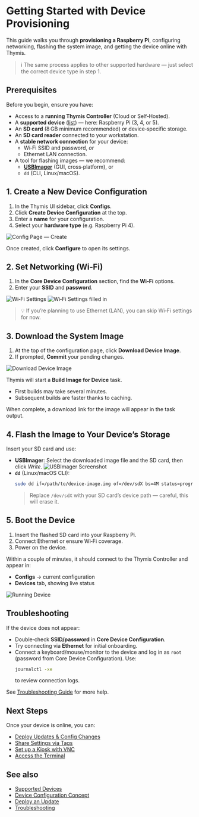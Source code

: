 # Getting Started with Device Provisioning

This guide walks you through **provisioning a Raspberry Pi**, configuring networking, flashing the system image, and getting the device online with Thymis.

> ℹ️ The same process applies to other supported hardware — just select the correct device type in step 1.

## Prerequisites

Before you begin, ensure you have:

- Access to a **running Thymis Controller** (Cloud or Self‑Hosted).
- A **supported device** ([list](../reference/supported-devices.md)) — here: Raspberry Pi (3, 4, or 5).
- An **SD card** (8 GB minimum recommended) or device‑specific storage.
- An **SD card reader** connected to your workstation.
- A **stable network connection** for your device:
  - Wi‑Fi SSID and password, _or_
  - Ethernet LAN connection.
- A tool for flashing images — we recommend:
  - **[USBImager](https://bztsrc.gitlab.io/usbimager/)** (GUI, cross‑platform), or
  - `dd` (CLI, Linux/macOS).

## 1. Create a New Device Configuration

1. In the Thymis UI sidebar, click **Configs**.
2. Click **Create Device Configuration** at the top.
3. Enter a **name** for your configuration.
4. Select your **hardware type** (e.g. Raspberry Pi 4).

![Config Page — Create](./Color-scheme-light-initial-device-provisioning-1-linux.png)

Once created, click **Configure** to open its settings.

## 2. Set Networking (Wi‑Fi)

1. In the **Core Device Configuration** section, find the **Wi‑Fi** options.
2. Enter your **SSID** and **password**.

![Wi‑Fi Settings](./Color-scheme-light-initial-device-provisioning-4-linux.png)
![Wi‑Fi Settings filled in](./Color-scheme-light-initial-device-provisioning-5-linux.png)

> 💡 If you’re planning to use Ethernet (LAN), you can skip Wi‑Fi settings for now.

## 3. Download the System Image

1. At the top of the configuration page, click **Download Device Image**.
2. If prompted, **Commit** your pending changes.

![Download Device Image](./Color-scheme-light-initial-device-provisioning-6-linux.png)

Thymis will start a **Build Image for Device** task.

- First builds may take several minutes.
- Subsequent builds are faster thanks to caching.

When complete, a download link for the image will appear in the task output.

## 4. Flash the Image to Your Device’s Storage

Insert your SD card and use:

- **USBImager**: Select the downloaded image file and the SD card, then click _Write_.
  ![USBImager Screenshot](./flashing-image.png)
- **`dd`** (Linux/macOS CLI):
  ```bash
  sudo dd if=/path/to/device-image.img of=/dev/sdX bs=4M status=progress conv=fsync
  ```
  > Replace `/dev/sdX` with your SD card’s device path — careful, this will erase it.

## 5. Boot the Device

1. Insert the flashed SD card into your Raspberry Pi.
2. Connect Ethernet or ensure Wi‑Fi coverage.
3. Power on the device.

Within a couple of minutes, it should connect to the Thymis Controller and appear in:

- **Configs** → current configuration
- **Devices** tab, showing live status

![Running Device](./device-deployed.png)

## Troubleshooting

If the device does not appear:

- Double‑check **SSID/password** in **Core Device Configuration**.
- Try connecting via **Ethernet** for initial onboarding.
- Connect a keyboard/mouse/monitor to the device and log in as `root`
  (password from Core Device Configuration).
  Use:
  ```bash
  journalctl -xe
  ```
  to review connection logs.

See [Troubleshooting Guide](troubleshooting.md) for more help.

## Next Steps

Once your device is online, you can:

- [Deploy Updates & Config Changes](update.md)
- [Share Settings via Tags](tags.md)
- [Set up a Kiosk with VNC](kiosk.md)
- [Access the Terminal](ssh-terminal.md)

## See also

- [Supported Devices](../reference/supported-devices.md)
- [Device Configuration Concept](../reference/concepts/configuration.md)
- [Deploy an Update](update.md)
- [Troubleshooting](troubleshooting.md)
